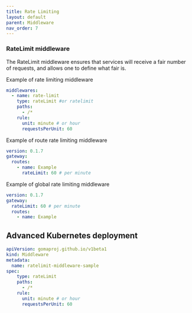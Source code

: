 ```yaml
---
title: Rate Limiting
layout: default
parent: Middleware
nav_order: 7
---
```



### RateLimit middleware

The RateLimit middleware ensures that services will receive a fair number of requests, and allows one to define what fair is.

Example of rate limiting middleware

```yaml
middlewares:
  - name: rate-limit
    type: rateLimit #or ratelimit
    paths:
      - /*
    rule:
      unit: minute # or hour
      requestsPerUnit: 60
```

Example of route rate limiting middleware

```yaml
version: 0.1.7
gateway:
  routes:
    - name: Example
      rateLimit: 60 # per minute
```

Example of global rate limiting middleware

```yaml
version: 0.1.7
gateway:
  rateLimit: 60 # per minute
  routes:
    - name: Example
```

## Advanced Kubernetes deployment

```yaml
apiVersion: gomaproj.github.io/v1beta1
kind: Middleware
metadata:
  name: ratelimit-middleware-sample
spec:
    type: rateLimit
    paths:
      - /*
    rule:
      unit: minute # or hour
      requestsPerUnit: 60
```
